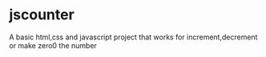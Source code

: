 # jscounter
A basic html,css and javascript project that works for increment,decrement or make zero0 the number
